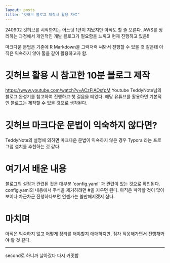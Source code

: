 ```yaml
---
layout: posts
title: "깃허브 블로그 제작시 활용 자료"
---
```


240902
깃허브를 시작한지는 어느덧 1년이 지났지만 아직도 할 줄 모른다.
AWS를 정리하는 과정에서 개인적인 개발 블로그가 필요함을 느끼고 현재 진행하고 있음!!

마크다운 문법은 기존에 R Markdown을 그럭저럭 써봐서 진행할 수 있을 것 같은데 아직은 익숙하지 않아 툴을 같이 활용하고자 함.

# 깃허브 활용 시 참고한 10분 블로그 제작
https://www.youtube.com/watch?v=ACzFIAOsfpM
Youtube TeddyNote님의 블로그 완성기를 참고하여 진행하고 첫 걸음을 떼었다. 
해당 유튜브를 활용하면 기본적인 블로그는 제작할 수 있을 것으로 생각된다.

# 깃허브 마크다운 문법이 익숙하지 않다면?
TeddyNote의 설명에 의하면 마크다운 문법이 익숙하지 않은 경우 Typora 라는 프로그램 설치를 추천하는 것 같다. 

# 여기서 배운 내용
블로그의 설정과 관련된 것은 대부분 'config.yaml' 과 관련이 있는 것으로 확인된다.
config.yaml의 내용에서 주석을 제거하려면 #을 지우면 된다.
아직은 파악할 것이 많아보이나 차근차근 진행하다보면 언젠가는 쓸만해지겠지 싶다.

# 마치며
아직은 익숙하지 않고 어떻게 정리를 해야할지 애매하지만, 점차 적응해가면서 진행해봐야 할 것 같다.

---

second로 하니까 날아갔다 다시 커밋함

